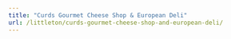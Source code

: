 ```yaml
---
title: "Curds Gourmet Cheese Shop & European Deli"
url: /littleton/curds-gourmet-cheese-shop-and-european-deli/
---
```

